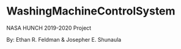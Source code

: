 # WashingMachineControlSystem

NASA HUNCH 2019-2020 Project

By:
Ethan R. Feldman & Josepher E. Shunaula